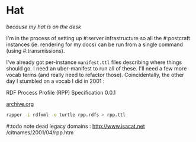 # Hat

*because my hat is on the desk*

I'm in the process of setting up #:server infrastructure so all the #:postcraft instances (ie. rendering for my docs) can be run from a single command (using #:transmissions).

I've already got per-instance `manifest.ttl` files describing where things should go. I need an uber-manifest to run all of these. I'll need a few more vocab terms (and really need to refactor those). Coincidentally, the other day I stumbled on a vocab I did in 2001 :  

RDF Process Profile (RPP) Specification 0.0.1

[archive.org](https://web.archive.org/web/20021009222134/http://www.isacat.net/citnames/2001/04/rpp.htm)
```sh
rapper -i rdfxml -o turtle rpp.rdfs > rpp.ttl
```

#:todo note dead legacy domains : http://www.isacat.net    /citnames/2001/04/rpp.htm
